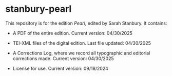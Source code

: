# stanbury-pearl

This repository is for the edition _Pearl_, edited by Sarah Stanbury. It contains:

- A PDF of the entire edition. Current version: 04/30/2025

- TEI-XML files of the digital edition. Last file updated: 04/30/2025

- A Corrections Log, where we record all typographic and editorial corrections made. Current version: 04/30/2025

- License for use. Current version: 09/18/2024
